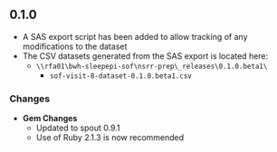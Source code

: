 ## 0.1.0

- A SAS export script has been added to allow tracking of any modifications to the dataset
- The CSV datasets generated from the SAS export is located here:
  - `\\rfa01\bwh-sleepepi-sof\nsrr-prep\_releases\0.1.0.beta1\`
    - `sof-visit-8-dataset-0.1.0.beta1.csv`
### Changes
- **Gem Changes**
  - Updated to spout 0.9.1
  - Use of Ruby 2.1.3 is now recommended

